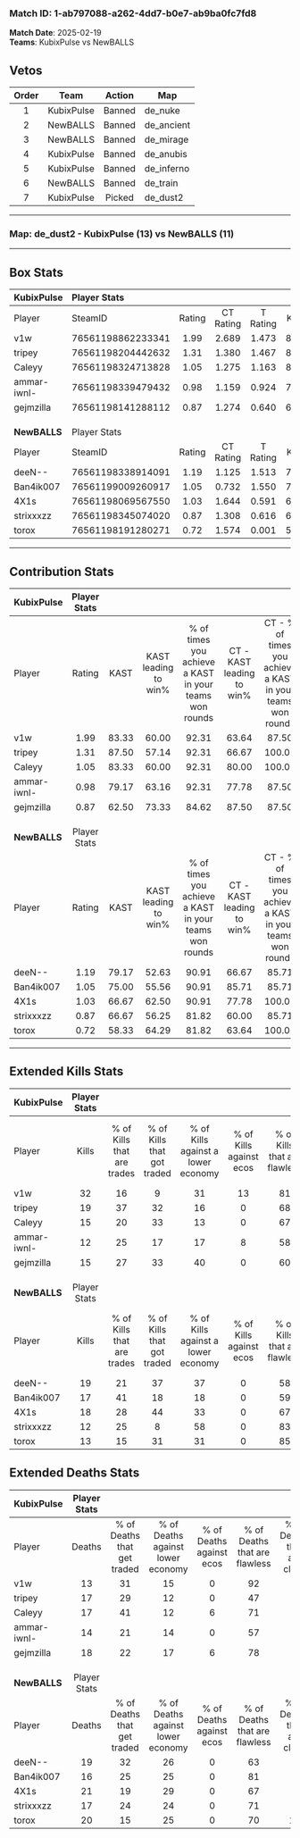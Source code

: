 ### Match ID: 1-ab797088-a262-4dd7-b0e7-ab9ba0fc7fd8  
**Match Date**: 2025-02-19  
**Teams**: KubixPulse vs NewBALLS  

## Vetos  

| Order | Team | Action | Map |
| :---: | :--: | :----: | --- |
| 1 | KubixPulse | Banned | de_nuke |
| 2 | NewBALLS | Banned | de_ancient |
| 3 | NewBALLS | Banned | de_mirage |
| 4 | KubixPulse | Banned | de_anubis |
| 5 | KubixPulse | Banned | de_inferno |
| 6 | NewBALLS | Banned | de_train |
| 7 | KubixPulse | Picked | de_dust2 |

---  

### **Map**: de_dust2 - KubixPulse (13) vs NewBALLS (11)  
---  

## Box Stats  

| **KubixPulse** | Player Stats      |        |           |          |       |       |       |         |        |      |     |
| :- | :- | :-: | :-: | :-: | :-: | :-: | :-: | :-: | :-: | :-: | :-: |
| Player         | SteamID           | Rating | CT Rating | T Rating | KAST  |  ADR  | Kills | Assists | Deaths | K/D  | HS% |
| v1w            | 76561198862233341 |  1.99  |   2.689   |  1.473   | 83.33 | 135.5 |  32   |    6    |   13   | 2.46 | 25  |
| tripey         | 76561198204442632 |  1.31  |   1.380   |  1.467   | 87.50 | 83.8  |  19   |    8    |   17   | 1.12 | 47  |
| Caleyy         | 76561198324713828 |  1.05  |   1.275   |  1.163   | 83.33 | 62.9  |  15   |    5    |   17   | 0.88 | 66  |
| ammar-iwnl-    | 76561198339479432 |  0.98  |   1.159   |  0.924   | 79.17 | 59.2  |  12   |    6    |   14   | 0.86 | 58  |
| gejmzilla      | 76561198141288112 |  0.87  |   1.274   |  0.640   | 62.50 | 62.6  |  15   |    2    |   18   | 0.83 | 66  |
|                |                   |        |           |          |       |       |       |         |        |      |     |
|                |                   |        |           |          |       |       |       |         |        |      |     |
|                |                   |        |           |          |       |       |       |         |        |      |     |
| **NewBALLS**   | Player Stats      |        |           |          |       |       |       |         |        |      |     |
| Player         | SteamID           | Rating | CT Rating | T Rating | KAST  |  ADR  | Kills | Assists | Deaths | K/D  | HS% |
| deeN--         | 76561198338914091 |  1.19  |   1.125   |  1.513   | 79.17 | 82.3  |  19   |    5    |   19   | 1.00 | 42  |
| Ban4ik007      | 76561199009260917 |  1.05  |   0.732   |  1.550   | 75.00 | 54.3  |  17   |    3    |   16   | 1.06 | 47  |
| 4X1s           | 76561198069567550 |  1.03  |   1.644   |  0.591   | 66.67 | 85.5  |  18   |    6    |   21   | 0.86 | 61  |
| strixxxzz      | 76561198345074020 |  0.87  |   1.308   |  0.616   | 66.67 | 72.4  |  12   |    9    |   17   | 0.71 | 66  |
| torox          | 76561198191280271 |  0.72  |   1.574   |  0.001   | 58.33 | 60.9  |  13   |    3    |   20   | 0.65 | 15  |
---  

## Contribution Stats  

| **KubixPulse** | Player Stats |       |                      |                                                        |                           |                                                             |                          |                                                            |
| :- | :-: | :-: | :-: | :-: | :-: | :-: | :-: | :-: |
| Player         |    Rating    | KAST  | KAST leading to win% | % of times you achieve a KAST in your teams won rounds | CT - KAST leading to win% | CT - % of times you achieve a KAST in your teams won rounds | T - KAST leading to win% | T - % of times you achieve a KAST in your teams won rounds |
| v1w            |     1.99     | 83.33 |        60.00         |                         92.31                          |           63.64           |                            87.50                            |          55.56           |                           100.00                           |
| tripey         |     1.31     | 87.50 |        57.14         |                         92.31                          |           66.67           |                           100.00                            |          44.44           |                           80.00                            |
| Caleyy         |     1.05     | 83.33 |        60.00         |                         92.31                          |           80.00           |                           100.00                            |          40.00           |                           80.00                            |
| ammar-iwnl-    |     0.98     | 79.17 |        63.16         |                         92.31                          |           77.78           |                            87.50                            |          50.00           |                           100.00                           |
| gejmzilla      |     0.87     | 62.50 |        73.33         |                         84.62                          |           87.50           |                            87.50                            |          57.14           |                           80.00                            |
|                |              |       |                      |                                                        |                           |                                                             |                          |                                                            |
|                |              |       |                      |                                                        |                           |                                                             |                          |                                                            |
|                |              |       |                      |                                                        |                           |                                                             |                          |                                                            |
| **NewBALLS**   | Player Stats |       |                      |                                                        |                           |                                                             |                          |                                                            |
| Player         |    Rating    | KAST  | KAST leading to win% | % of times you achieve a KAST in your teams won rounds | CT - KAST leading to win% | CT - % of times you achieve a KAST in your teams won rounds | T - KAST leading to win% | T - % of times you achieve a KAST in your teams won rounds |
| deeN--         |     1.19     | 79.17 |        52.63         |                         90.91                          |           66.67           |                            85.71                            |          40.00           |                           100.00                           |
| Ban4ik007      |     1.05     | 75.00 |        55.56         |                         90.91                          |           85.71           |                            85.71                            |          36.36           |                           100.00                           |
| 4X1s           |     1.03     | 66.67 |        62.50         |                         90.91                          |           77.78           |                           100.00                            |          42.86           |                           75.00                            |
| strixxxzz      |     0.87     | 66.67 |        56.25         |                         81.82                          |           60.00           |                            85.71                            |          50.00           |                           75.00                            |
| torox          |     0.72     | 58.33 |        64.29         |                         81.82                          |           63.64           |                           100.00                            |          66.67           |                           50.00                            |
---  

## Extended Kills Stats  

| **KubixPulse** | Player Stats |                            |                            |                                    |                         |                              |                                 |                                       |                    |           |
| :- | :-: | :-: | :-: | :-: | :-: | :-: | :-: | :-: | :-: | :-: |
| Player         |    Kills     | % of Kills that are trades | % of Kills that got traded | % of Kills against a lower economy | % of Kills against ecos | % of Kills that are flawless | % of Kills that are close duels | % of Kills that are assisted by flash | Pistol Round Kills | AWP Kills |
| v1w            |      32      |             16             |             9              |                 31                 |           13            |              81              |                0                |                   0                   |         1          |    21     |
| tripey         |      19      |             37             |             32             |                 16                 |            0            |              68              |                0                |                   5                   |         3          |     0     |
| Caleyy         |      15      |             20             |             33             |                 13                 |            0            |              67              |                0                |                   0                   |         0          |     1     |
| ammar-iwnl-    |      12      |             25             |             17             |                 17                 |            8            |              58              |                0                |                   0                   |         2          |     0     |
| gejmzilla      |      15      |             27             |             33             |                 40                 |            0            |              60              |               27                |                   0                   |         1          |     0     |
|                |              |                            |                            |                                    |                         |                              |                                 |                                       |                    |           |
|                |              |                            |                            |                                    |                         |                              |                                 |                                       |                    |           |
|                |              |                            |                            |                                    |                         |                              |                                 |                                       |                    |           |
| **NewBALLS**   | Player Stats |                            |                            |                                    |                         |                              |                                 |                                       |                    |           |
| Player         |    Kills     | % of Kills that are trades | % of Kills that got traded | % of Kills against a lower economy | % of Kills against ecos | % of Kills that are flawless | % of Kills that are close duels | % of Kills that are assisted by flash | Pistol Round Kills | AWP Kills |
| deeN--         |      19      |             21             |             37             |                 37                 |            0            |              58              |                5                |                  11                   |         1          |     1     |
| Ban4ik007      |      17      |             41             |             18             |                 18                 |            0            |              59              |                6                |                   0                   |         5          |     0     |
| 4X1s           |      18      |             28             |             44             |                 33                 |            0            |              67              |                0                |                   0                   |         4          |     4     |
| strixxxzz      |      12      |             25             |             8              |                 58                 |            0            |              83              |                0                |                  17                   |         0          |     1     |
| torox          |      13      |             15             |             31             |                 31                 |            0            |              85              |                0                |                   8                   |         0          |     9     |
## Extended Deaths Stats  

| **KubixPulse** | Player Stats |                             |                                   |                          |                               |                            |                           |               |
| :- | :-: | :-: | :-: | :-: | :-: | :-: | :-: | :-: |
| Player         |    Deaths    | % of Deaths that get traded | % of Deaths against lower economy | % of Deaths against ecos | % of Deaths that are flawless | % of Deaths that are close | % of Deaths while blinded | Deaths to AWP |
| v1w            |      13      |             31              |                15                 |            0             |              92               |             0              |             8             |       5       |
| tripey         |      17      |             29              |                12                 |            0             |              47               |             0              |             6             |       3       |
| Caleyy         |      17      |             41              |                12                 |            6             |              71               |             6              |            12             |       0       |
| ammar-iwnl-    |      14      |             21              |                14                 |            0             |              57               |             7              |             7             |       2       |
| gejmzilla      |      18      |             22              |                17                 |            6             |              78               |             0              |             0             |       5       |
|                |              |                             |                                   |                          |                               |                            |                           |               |
|                |              |                             |                                   |                          |                               |                            |                           |               |
|                |              |                             |                                   |                          |                               |                            |                           |               |
| **NewBALLS**   | Player Stats |                             |                                   |                          |                               |                            |                           |               |
| Player         |    Deaths    | % of Deaths that get traded | % of Deaths against lower economy | % of Deaths against ecos | % of Deaths that are flawless | % of Deaths that are close | % of Deaths while blinded | Deaths to AWP |
| deeN--         |      19      |             32              |                26                 |            0             |              63               |             5              |             0             |       1       |
| Ban4ik007      |      16      |             25              |                25                 |            0             |              81               |             0              |             0             |       3       |
| 4X1s           |      21      |             19              |                29                 |            0             |              67               |             0              |             0             |       7       |
| strixxxzz      |      17      |             24              |                24                 |            0             |              71               |             6              |             6             |       3       |
| torox          |      20      |             15              |                25                 |            0             |              70               |             10             |             0             |       8       |
